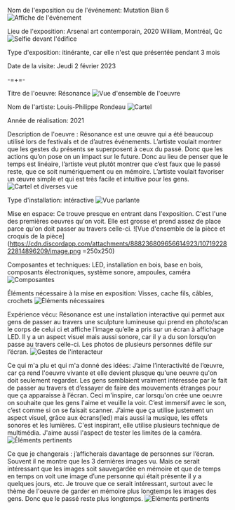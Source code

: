 Nom de l'exposition ou de l'événement: Mutation Bian 6
![Affiche de l'événement]()

Lieu de l'exposition: Arsenal art contemporain, 2020 William, Montréal, Qc
![Selfie devant l'édifice]()

Type d'exposition: itinérante, car elle n'est que présentée pendant 3 mois

Date de la visite: Jeudi 2 février 2023

-=+=-

Titre de l'oeuvre: Résonance
![Vue d'ensemble de l'oeuvre]()

Nom de l'artiste: Louis-Philippe Rondeau
![Cartel]()

Année de réalisation: 2021

Description de l'oeuvre : Résonance est une œuvre qui a été beaucoup utilisé lors de festivals et de d’autres événements. L’artiste voulait montrer que les gestes du présents se superposent à ceux du passé. Donc que les actions qu’on pose on un impact sur le future. Donc au lieu de penser que le temps est linéaire, l’artiste veut plutôt montrer que c’est faux que le passé reste, que ce soit numériquement ou en mémoire. L’artiste voulait favoriser un œuvre simple et qui est très facile et intuitive pour les gens.
![Cartel et diverses vue]()

Type d'installation: intéractive
![Vue parlante]()

Mise en espace: Ce trouve presque en entrant dans l'exposition. C'est l'une des premières oeuvres qu'on voit. Elle est grosse et prend assez de place parce qu'on doit passer au travers celle-ci.
![Vue d'ensemble de la pièce et croquis de la pièce](https://cdn.discordapp.com/attachments/888236809656614923/1071922822814896209/image.png =250x250)

Composantes et techniques: LED, installation en bois, base en bois, composants électroniques, système sonore, ampoules, caméra
![Composantes]()

Éléments nécessaire à la mise en exposition: Visses, cache fils, câbles, crochets
![Éléments nécessaires]()

Expérience vécu: Résonance est une installation interactive qui permet aux gens de passer au travers une sculpture lumineuse qui prend en photo/scan le corps de celui ci et affiche l’image qu’elle a pris sur un écran à affichage LED. Il y a un aspect visuel mais aussi sonore, car il y a du son lorsqu’on passe au travers celle-ci. Les photos de plusieurs personnes défile sur l’écran.
![Gestes de l'interacteur]()

Ce qui m'a plu et qui m'a donné des idées: J’aime l’interactivité de l’œuvre, car ça rend l'oeuvre vivante et elle devient plusque qu'une oeuvre qu'on doit seulement regarder. Les gens semblaient vraiment intéressée par le fait de passer au travers et d’essayer de faire des mouvements étranges pour que ça apparaisse à l’écran. Ceci m'inspire, car lorsqu'on crée une oeuvre on souhaite que les gens l'aime et veuille la voir. C’est immersif avec le son, c’est comme si on se faisait scanner. J’aime que ça utilise justement un aspect visuel, grâce aux écrans(led) mais aussi la musique, les effets sonores et les lumières. C'est inspirant, elle utilise plusieurs technique de multimédia. J'aime aussi l'aspect de tester les limites de la caméra.
![Éléments pertinents]()

Ce que je changerais : j’afficherais davantage de personnes sur l’écran. Souvent il ne montre que les 3 dernières images vu. Mais ce serait intéressant que les images soit sauvegardée en mémoire et que de temps en temps on voit une image d’une personne qui était présente il y a quelques jours, etc. Je trouve que ce serait intéressant, surtout avec le thème de l'oeuvre de garder en mémoire plus longtemps les images des gens. Donc que le passé reste plus longtemps.
![Éléments pertinents]()
